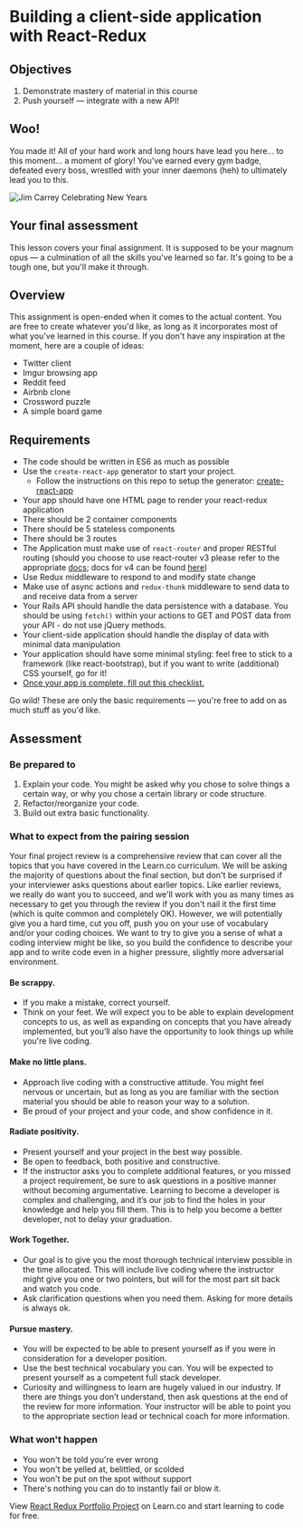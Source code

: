 # Building a client-side application with React-Redux

## Objectives

1. Demonstrate mastery of material in this course
2. Push yourself — integrate with a new API!

## Woo!
You made it! All of your hard work and long hours have lead you here... to this moment... a moment of glory! You've earned every gym badge, defeated every boss, wrestled with your inner daemons (heh) to ultimately lead you to this.

![Jim Carrey Celebrating New Years](http://i.makeagif.com/media/9-04-2015/f4fAal.gif)

## Your final assessment 

This lesson covers your final assignment. It is supposed to be your magnum opus — a culmination of
all the skills you've learned so far. It's going to be a tough one, but you'll make it through.

## Overview
This assignment is open-ended when it comes to the actual content. You are free to create
whatever you'd like, as long as it incorporates most of what you've learned in this course. If
you don't have any inspiration at the moment, here are a couple of ideas:

- Twitter client
- Imgur browsing app
- Reddit feed
- Airbnb clone
- Crossword puzzle
- A simple board game 

## Requirements

- The code should be written in ES6 as much as possible
- Use the `create-react-app` generator to start your project.
	- Follow the instructions on this repo to setup the generator: [create-react-app](https://github.com/facebookincubator/create-react-app)
- Your app should have one HTML page to render your react-redux application
- There should be 2 container components
- There should be 5 stateless components
- There should be 3 routes
- The Application must make use of `react-router` and proper RESTful routing (should you choose to use react-router v3 please refer to the appropriate [docs](https://github.com/ReactTraining/react-router/tree/v3/docs); docs for v4 can be found [here](https://reacttraining.com/react-router/web/guides/quick-start))
- Use Redux middleware to respond to and modify state change
- Make use of async actions and `redux-thunk` middleware to send data to and receive data from a server
- Your Rails API should handle the data persistence with a database. You should be using `fetch()` within your actions to GET and POST data from your API - do not use
jQuery methods.
- Your client-side application should handle the display of data with minimal data manipulation
- Your application should have some minimal styling: feel free to stick to a framework (like react-bootstrap), but if you want to write (additional) CSS yourself, go for it!
- [Once your app is complete, fill out this checklist.](https://goo.gl/forms/ULtKsxuzWomvXuTk2)

Go wild! These are only the basic requirements — you're free to add on as much stuff as you'd like.



## Assessment

### Be prepared to
1. Explain your code. You might be asked why you chose to solve things a certain way, or why you
chose a certain library or code structure.
2. Refactor/reorganize your code.
3. Build out extra basic functionality.

### What to expect from the pairing session
Your final project review is a comprehensive review that can cover all the topics that you have covered in the Learn.co curriculum. We will be asking the majority of questions about the final section, but don't be surprised if your interviewer asks questions about earlier topics. Like earlier reviews, we really do want you to succeed, and we'll work with you as many times as necessary to get you through the review if you don't nail it the first time (which is quite common and completely OK). However, we will potentially give you a hard time, cut you off, push you on your use of vocabulary and/or your coding choices. We want to try to give you a sense of what a coding interview might be like, so you build the confidence to describe your app and to write code even in a higher pressure, slightly more adversarial environment.

#### Be scrappy.
- If you make a mistake, correct yourself. 
- Think on your feet. We will expect you to be able to explain development concepts to us, as well as expanding on concepts that you have already implemented, but you’ll also have the opportunity to look things up while you're live coding.

#### Make no little plans.
- Approach live coding with a constructive attitude. You might feel nervous or uncertain, but as long as you are familiar with the section material you should be able to reason your way to a solution.
- Be proud of your project and your code, and show confidence in it. 

#### Radiate positivity.
- Present yourself and your project in the best way possible. 
- Be open to feedback, both positive and constructive. 
- If the instructor asks you to complete additional features, or you missed a project requirement, be sure to ask questions in a positive manner without becoming argumentative. Learning to become a developer is complex and challenging, and it’s our job to find the holes in your knowledge and help you fill them. This is to help you become a better developer, not to delay your graduation.

#### Work Together.
- Our goal is to give you the most thorough technical interview possible in the time allocated. This will include live coding where the instructor might give you one or two pointers, but will for the most part sit back and watch you code.
- Ask clarification questions when you need them. Asking for more details is always ok.

#### Pursue mastery.
- You will be expected to be able to present yourself as if you were in consideration for a developer position.
- Use the best technical vocabulary you can. You will be expected to present yourself as a competent full stack developer.
- Curiosity and willingness to learn are hugely valued in our industry. If there are things you don’t understand, then ask questions at the end of the review for more information. Your instructor will be able to point you to the appropriate section lead or technical coach for more information.


### What won't happen
- You won't be told you're ever wrong
- You won't be yelled at, belittled, or scolded
- You won't be put on the spot without support
- There's nothing you can do to instantly fail or blow it.

<p class='util--hide'>View <a href='https://learn.co/lessons/react-redux-assessment'>React Redux Portfolio Project</a> on Learn.co and start learning to code for free.</p>
